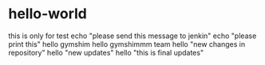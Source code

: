 # hello-world
this is only for test
echo "please send this message to jenkin" 
echo "please print this"
hello gymshim
hello gymshimmm team
hello "new changes in repository"
hello "new updates"
hello "this is final updates"
